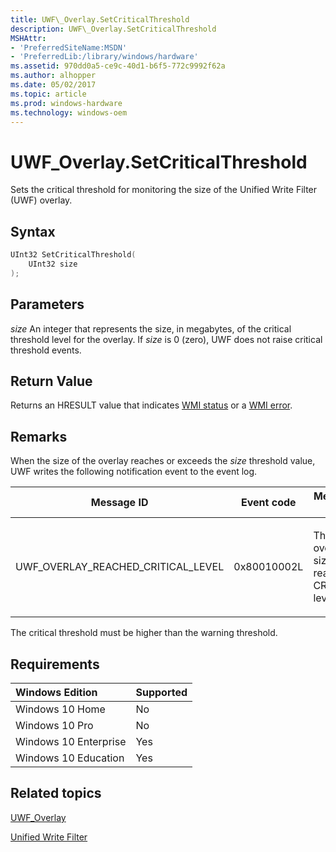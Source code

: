 ```yaml
---
title: UWF\_Overlay.SetCriticalThreshold
description: UWF\_Overlay.SetCriticalThreshold
MSHAttr:
- 'PreferredSiteName:MSDN'
- 'PreferredLib:/library/windows/hardware'
ms.assetid: 970dd0a5-ce9c-40d1-b6f5-772c9992f62a
ms.author: alhopper
ms.date: 05/02/2017
ms.topic: article
ms.prod: windows-hardware
ms.technology: windows-oem
---
```

# UWF\_Overlay.SetCriticalThreshold

Sets the critical threshold for monitoring the size of the Unified Write Filter (UWF) overlay.

## Syntax

```powershell
UInt32 SetCriticalThreshold(
    UInt32 size
);
```

## Parameters

<a href="" id="size"></a>*size*
An integer that represents the size, in megabytes, of the critical threshold level for the overlay. If *size* is 0 (zero), UWF does not raise critical threshold events.

## Return Value

Returns an HRESULT value that indicates [WMI status](http://go.microsoft.com/fwlink/p/?LinkID=208318) or a [WMI error](http://go.microsoft.com/fwlink/p/?LinkID=208317).

## Remarks

When the size of the overlay reaches or exceeds the *size* threshold value, UWF writes the following notification event to the event log.

<table>
<colgroup>
<col width="33%" />
<col width="33%" />
<col width="33%" />
</colgroup>
<thead>
<tr class="header">
<th>Message ID</th>
<th>Event code</th>
<th>Message text</th>
</tr>
</thead>
<tbody>
<tr class="odd">
<td><p>UWF_OVERLAY_REACHED_CRITICAL_LEVEL</p></td>
<td><p>0x80010002L</p></td>
<td><p>The UWF overlay size has reached CRITICAL level.</p></td>
</tr>
</tbody>
</table>

The critical threshold must be higher than the warning threshold.

## Requirements

| Windows Edition       | Supported |
|:----------------------|:----------|
| Windows 10 Home       | No        |
| Windows 10 Pro        | No        |
| Windows 10 Enterprise | Yes       |
| Windows 10 Education  | Yes       |

## Related topics

[UWF\_Overlay](uwf-overlay.md)

[Unified Write Filter](unified-write-filter.md)
